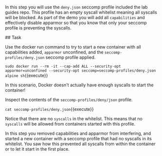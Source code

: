 In this step you will use the `deny.json` seccomp profile included the lab guides repo. This profile has an empty syscall whitelist meaning all syscalls will be blocked. As part of the demo you will add all `capabilities` and effectively disable apparmor so that you know that only your seccomp profile is preventing the syscalls.



## Task

Use the docker run command to try to start a new container with all capabilities added, `apparmor` unconfined, and the `seccomp-profiles/deny.json` seccomp profile applied.


`sudo docker run --rm -it --cap-add ALL --security-opt apparmor=unconfined --security-opt seccomp=seccomp-profiles/deny.json alpine sh`{{execute}}




In this scenario, Docker doesn't actually have enough syscalls to start the container!

Inspect the contents of the `seccomp-profiles/deny/json` profile.

`cat seccomp-profiles/deny.json`{{execute}}


Notice that there are no `syscalls` in the whitelist. This means that no `syscalls` will be allowed from containers started with this profile.

In this step you removed capabilities and apparmor from interfering, and started a new container with a seccomp profile that had no syscalls in its whitelist. You saw how this prevented all syscalls from within the container or to let it start in the first place.
